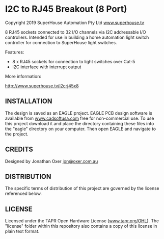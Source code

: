 I2C to RJ45 Breakout (8 Port)
=============================
Copyright 2019 SuperHouse Automation Pty Ltd  www.superhouse.tv  

8 RJ45 sockets connected to 32 I/O channels via I2C addressable
I/O controllers. Intended for use in building a home automation light
switch controller for connection to SuperHouse light switches.

Features:

 * 8 x RJ45 sockets for connection to light switches over Cat-5
 * I2C interface with interrupt output

More information:

  http://www.superhouse.tv/i2crj45x8

INSTALLATION
------------
The design is saved as an EAGLE project. EAGLE PCB design software is
available from www.cadsoftusa.com free for non-commercial use. To use
this project download it and place the directory containing these files
into the "eagle" directory on your computer. Then open EAGLE and
navigate to the project.


CREDITS
-------
Designed by Jonathan Oxer jon@oxer.com.au


DISTRIBUTION
------------
The specific terms of distribution of this project are governed by the
license referenced below.


LICENSE
-------
Licensed under the TAPR Open Hardware License (www.tapr.org/OHL).
The "license" folder within this repository also contains a copy of
this license in plain text format.
